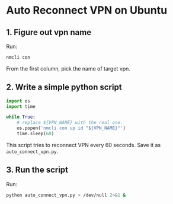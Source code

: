 # Auto Reconnect VPN on Ubuntu

## 1. Figure out vpn name
Run:

```bash
nmcli con
```

From the first column, pick the name of target vpn.
    
## 2. Write a simple python script

```python
import os
import time

while True:
    # replace ${VPN_NAME} with the real one.
    os.popen('nmcli con up id "${VPN_NAME}"')
    time.sleep(60)
```

This script tries to reconnect VPN every 60 seconds. Save it as `auto_connect_vpn.py`.

## 3. Run the script

Run:

```bash
python auto_connect_vpn.py > /dev/null 2>&1 &
```